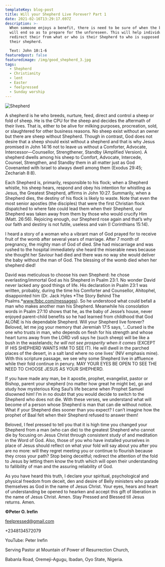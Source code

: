 ```yaml
---
templateKey: blog-post
title: Will your Shepherd Live Forever? Part 1
date: 2021-02-16T13:29:17.697Z
description: >-
  When someone enjoys a benefit, there is need to be sure of when the benefit
  will end so as to prepare for the unforeseen. This will help individuals to
  redirect their from what or who is their Shepherd to who is supposed to be
  their shepherd.

  Text: John 10:1-6
featuredpost: false
featuredimage: /img/good_shepherd_3.jpg
tags:
  - Shepherd
  - Christianity
  - lent
  - Easter
  - feelpressed
  - Sunday worship
---
```

![Shepherd](/img/good_shepherd_3.jpg)

A shepherd is he who breeds, nurture, feed, direct and control a sheep or fold of sheep. He is the CPU for the sheep and decides the aftermath of their lives. That is, either to be alive for milking purposes, procreation, sold, or slaughtered for other business reasons. No sheep exist without an owner but there are sheep without Shepherd. Though in contrast, God does not desire that a sheep should exist without a shepherd and that is why Jesus promised in John 14:16 not to leave us without a Comforter, Advocate, Intercessor—Counsellor, Strengthener, Standby (Amplified Version). A shepherd dwells among his sheep to Comfort, Advocate, Intercede, Counsel, Strengthen, and Standby them in all matter just as God Covenanted with Israel to always dwell among them (Exodus 29:45; Zechariah 8:8).

Each Shepherd is, primarily, responsible to his flock; when a Shepherd whistle, his sheep hears, respond and obey his intention for whistling as Jesus, the Greatest Shepherd, affirms in John 10:27. Summarily, when a Shepherd dies, the destiny of his flock is likely to waste. Note that even the most senior apostles (the disciples) that were the first Christian flock dispatched to where fate could lead them when their Shepherd, our Shepherd was taken away from them by those who would crucify Him (Matt. 26:56). Rejoicing enough, our Shepherd rose again and that’s why our faith and destiny is not futile, useless and vain (I Corinthians 15:14).

I heard a story of a woman who a vibrant man of God prayed for to receive fruit of the womb after several years of marriage. After 7 month of pregnancy, the mighty man of God of died. She had miscarriage and was rushed to the hospital immediately she heard the miserable news because she thought her Saviour had died and there was no way she would deliver the baby without the man of God. The blessing of the womb died when her shepherd died!

David was meticulous to choose his own Shepherd: he chose everlasting/immortal God as his Shepherd in Psalm 23:1. No wonder David never lacked any good things of life. His declaration in Psalm 23:1 was written, probably, during the time his Comforter and Counsellor, Ahitophel, disappointed him (Dr. Jack Hyles *The Story Behind The Psalms.*www.fbbc.com/messages). So he understood what could befall a man who makes another man his Shepherd. Meanwhile his consolation words in Psalm 27:10 shows that he, as the baby of Jesse’s house, never enjoyed parent-child benefits so he had learned from childhood that God ALONE is his dependable Shepherd. Will your Shepherd live forever? Beloved, let me jog your memory that Jeremiah 17:5 says, ‘…Cursed is the one who trusts in man, who depends on flesh for his strength and whose heart turns away from the LORD vs6 says he (such sheep) will be like a bush in the wastelands; *he will not see prosperity when it comes* (EXCEPT IF HIS SHEPHERD WANTS HIM TO SEE IT). He will dwell in the parched places of the desert, in a salt land where no one lives’ (NIV emphasis mine). With this scripture passage, we see why some Shepherd live in affluence while their fold continue in penury. MAY YOUR EYES BE OPEN TO SEE THE NEED TO CHOOSE JESUS AS YOUR SHEPHERD.

If you have made any man, be it apostle, prophet, evangelist, pastor or Bishop, parent your shepherd (no matter how great he might be), go and study how mysterious King Saul’s life became when Prophet Samuel disowned him! I’m in no doubt that you would decide to switch to the Shepherd who does not die. With these verses, we understand what will become of a person whose Shepherd is man that can die without notice. What if your Shepherd dies sooner than you expect? I can’t imagine how the prophet of Baal felt when their Shepherd refused to answer them!

Beloved, I feel pressed to tell you that it is high time you changed your Shepherd from a man (who can die) to the greatest Shepherd who cannot die by focusing on Jesus Christ through consistent study of and meditation in the Word of God. Also, those of you who have installed yourselves in place of Jesus should reflect on what your fold will say about you after you are no more: will they regret meeting you or continue to flourish because they cross your path? Stop being deceitful; redirect the attention of the fold to Jesus by letting them know the truth which will open their understanding to fallibility of man and the assuring reliability of God.

As you have heard this truth, I declare your spiritual, psychological and physical freedom from deceit, den and desire of Belly ministers who parade themselves as God in the name of Jesus Christ. Your eyes, hears and heart of understanding be opened to hearken and accept this gift of liberation in the name of Jesus Christ. Amen. Stay Pressed and Blessed till Jesus returns. Amen.

**©Peter O. Irefin**

[feelpressed@gmail.com](mailto:feelpressed@gmail.com)

+2348134572079

YouTube: Peter Irefin

Serving Pastor at Mountain of Power of Resurrection Church,

Babanla Road, Oremeji-Agugu, Ibadan, Oyo State, Nigeria.